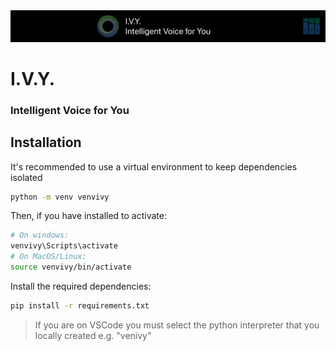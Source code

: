 <div align="center">
  <img src="database/_README/ivy-banner.png" alt="ARA Motorhub Logo"/>
</div>

# I.V.Y.

### Intelligent Voice for You

## Installation

It's recommended to use a virtual environment to keep dependencies isolated

```bash
python -m venv venvivy
```

Then, if you have installed to activate:

```bash
# On windows:
venvivy\Scripts\activate
# On MacOS/Linux:
source venvivy/bin/activate
```

Install the required dependencies:

```bash
pip install -r requirements.txt
```

> If you are on VSCode you must select the python interpreter that you locally created e.g. "venivy"
